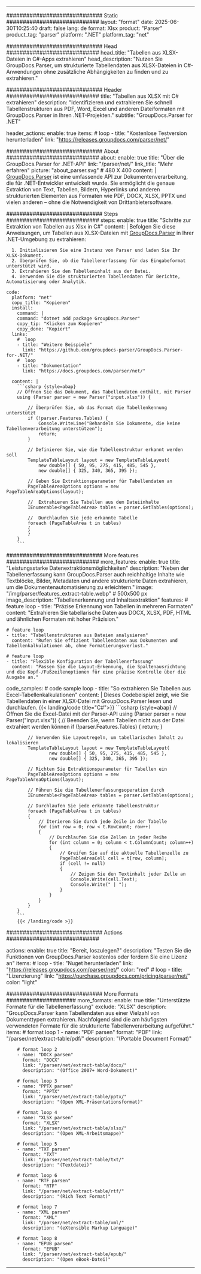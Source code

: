 


---
############################# Static ############################
layout: "format"
date:  2025-06-30T10:25:40
draft: false
lang: de
format: Xlsx
product: "Parser"
product_tag: "parser"
platform: ".NET"
platform_tag: "net"

############################# Head ############################
head_title: "Tabellen aus XLSX-Dateien in C#-Apps extrahieren"
head_description: "Nutzen Sie GroupDocs.Parser, um strukturierte Tabellendaten aus XLSX-Dateien in C#-Anwendungen ohne zusätzliche Abhängigkeiten zu finden und zu extrahieren."

############################# Header ############################
title: "Tabellen aus XLSX mit C# extrahieren" 
description: "Identifizieren und extrahieren Sie schnell Tabellenstrukturen aus PDF, Word, Excel und anderen Dateiformaten mit GroupDocs.Parser in Ihren .NET-Projekten."
subtitle: "GroupDocs.Parser for .NET" 

header_actions:
  enable: true
  items:
    #  loop
    - title: "Kostenlose Testversion herunterladen"
      link: "https://releases.groupdocs.com/parser/net/"
      
############################# About ############################
about:
    enable: true
    title: "Über die GroupDocs.Parser for .NET-API"
    link: "/parser/net/"
    link_title: "Mehr erfahren"
    picture: "about_parser.svg" # 480 X 400
    content: |
       [GroupDocs.Parser](/parser/net/) ist eine umfassende API zur Dokumentenverarbeitung, die für .NET-Entwickler entwickelt wurde. Sie ermöglicht die genaue Extraktion von Text, Tabellen, Bildern, Hyperlinks und anderen strukturierten Elementen aus Formaten wie PDF, DOCX, XLSX, PPTX und vielen anderen – ohne die Notwendigkeit von Drittanbietersoftware.

############################# Steps ############################
steps:
    enable: true
    title: "Schritte zur Extraktion von Tabellen aus Xlsx in C#"
    content: |
      Befolgen Sie diese Anweisungen, um Tabellen aus XLSX-Dateien mit [GroupDocs.Parser](/parser/net/) in Ihrer .NET-Umgebung zu extrahieren:
      
      1. Initialisieren Sie eine Instanz von Parser und laden Sie Ihr XLSX-Dokument.
      2. Überprüfen Sie, ob die Tabellenerfassung für das Eingabeformat unterstützt wird.
      3. Extrahieren Sie den Tabelleninhalt aus der Datei.
      4. Verwenden Sie die strukturierten Tabellendaten für Berichte, Automatisierung oder Analytik.
   
    code:
      platform: "net"
      copy_title: "Kopieren"
      install:
        command: |
        command: "dotnet add package GroupDocs.Parser"
        copy_tip: "Klicken zum Kopieren"
        copy_done: "Kopiert"
      links:
        #  loop
        - title: "Weitere Beispiele"
          link: "https://github.com/groupdocs-parser/GroupDocs.Parser-for-.NET/"
        #  loop
        - title: "Dokumentation"
          link: "https://docs.groupdocs.com/parser/net/"
          
      content: |
        ```csharp {style=abap}
        // Öffnen Sie das Dokument, das Tabellendaten enthält, mit Parser
        using (Parser parser = new Parser("input.xlsx")) {

            // Überprüfen Sie, ob das Format die Tabellenkennung unterstützt
            if (!parser.Features.Tables) {
                Console.WriteLine("Behandeln Sie Dokumente, die keine Tabellenverarbeitung unterstützen");
                return;
            }

            // Definieren Sie, wie die Tabellenstruktur erkannt werden soll
            TemplateTableLayout layout = new TemplateTableLayout(
                new double[] { 50, 95, 275, 415, 485, 545 },
                new double[] { 325, 340, 365, 395 });

            // Geben Sie Extraktionsparameter für Tabellendaten an
            PageTableAreaOptions options = new PageTableAreaOptions(layout);

            //  Extrahieren Sie Tabellen aus dem Dateiinhalte
            IEnumerable<PageTableArea> tables = parser.GetTables(options);

            //  Durchlaufen Sie jede erkannte Tabelle
            foreach (PageTableArea t in tables)
            {
            }
        }
        ```  

############################# More features ############################
more_features:
  enable: true
  title: "Leistungsstarke Datenextraktionsmöglichkeiten"
  description: "Neben der Tabellenerfassung kann GroupDocs.Parser auch reichhaltige Inhalte wie Textblöcke, Bilder, Metadaten und andere strukturierte Daten extrahieren, um die Dokumentenautomatisierung zu erleichtern."
  image: "/img/parser/features_extract-table.webp" # 500x500 px
  image_description: "Tabellenerkennung und Inhaltsextraktion"
  features:
    # feature loop
    - title: "Präzise Erkennung von Tabellen in mehreren Formaten"
      content: "Extrahieren Sie tabellarische Daten aus DOCX, XLSX, PDF, HTML und ähnlichen Formaten mit hoher Präzision."

    # feature loop
    - title: "Tabellenstrukturen aus Dateien analysieren"
      content: "Rufen Sie effizient Tabellendaten aus Dokumenten und Tabellenkalkulationen ab, ohne Formatierungsverlust."

    # feature loop
    - title: "Flexible Konfiguration der Tabellenerfassung"
      content: "Passen Sie die Layout-Erkennung, die Spaltenausrichtung und die Kopf-/Fußzeilenoptionen für eine präzise Kontrolle über die Ausgabe an."
      
  code_samples:
    # code sample loop
    - title: "So extrahieren Sie Tabellen aus Excel-Tabellenkalkulationen"
      content: |
        Dieses Codebeispiel zeigt, wie Sie Tabellendaten in einer XLSX-Datei mit GroupDocs.Parser lesen und durchlaufen.
        {{< landing/code title="C#">}}
        ```csharp {style=abap}
        //  Öffnen Sie die Excel-Datei mit der Parser-API
        using (Parser parser = new Parser("input.xlsx"))
        {
            // Beenden Sie, wenn Tabellen nicht aus der Datei extrahiert werden können
            if (!parser.Features.Tables)
            {
                return;
            }

            // Verwenden Sie Layoutregeln, um tabellarischen Inhalt zu lokalisieren
            TemplateTableLayout layout = new TemplateTableLayout(
                    new double[] { 50, 95, 275, 415, 485, 545 },
                    new double[] { 325, 340, 365, 395 });

            // Richten Sie Extraktionsparameter für Tabellen ein
            PageTableAreaOptions options = new PageTableAreaOptions(layout);

            // Führen Sie die Tabellenerfassungsoperation durch
            IEnumerable<PageTableArea> tables = parser.GetTables(options);

            // Durchlaufen Sie jede erkannte Tabellenstruktur
            foreach (PageTableArea t in tables)
            {
                // Iterieren Sie durch jede Zeile in der Tabelle
                for (int row = 0; row < t.RowCount; row++)
                {
                    // Durchlaufen Sie die Zellen in jeder Reihe
                    for (int column = 0; column < t.ColumnCount; column++)
                    {
                        // Greifen Sie auf die aktuelle Tabellenzelle zu
                        PageTableAreaCell cell = t[row, column];
                        if (cell != null)
                        {
                            // Zeigen Sie den Textinhalt jeder Zelle an
                            Console.Write(cell.Text);
                            Console.Write(" | ");
                        }
                    }
                }
            }
        }
        ```
        {{< /landing/code >}}


############################# Actions ############################

actions:
  enable: true
  title: "Bereit, loszulegen?"
  description: "Testen Sie die Funktionen von GroupDocs.Parser kostenlos oder fordern Sie eine Lizenz an"
  items:
    #  loop
    - title: "Nuget herunterladen"
      link: "https://releases.groupdocs.com/parser/net/"
      color: "red"
        #  loop
    - title: "Lizenzierung"
      link: "https://purchase.groupdocs.com/pricing/parser/net/"
      color: "light"


############################# More Formats #####################
more_formats:
    enable: true
    title: "Unterstützte Formate für die Tabellenerfassung"
    exclude: "XLSX"
    description: "GroupDocs.Parser kann Tabellendaten aus einer Vielzahl von Dokumenttypen extrahieren. Nachfolgend sind die am häufigsten verwendeten Formate für die strukturierte Tabellenverarbeitung aufgeführt."
    items: 
        # format loop 1
        - name: "PDF parsen"
          format: "PDF"
          link: "/parser/net/extract-table/pdf/"
          description: "(Portable Document Format)"
          
        # format loop 2
        - name: "DOCX parsen"
          format: "DOCX"
          link: "/parser/net/extract-table/docx/"
          description: "(Office 2007+ Word-Dokument)"
          
        # format loop 3
        - name: "PPTX parsen"
          format: "PPTX"
          link: "/parser/net/extract-table/pptx/"
          description: "(Open XML-Präsentationsformat)"
          
        # format loop 4
        - name: "XLSX parsen"
          format: "XLSX"
          link: "/parser/net/extract-table/xlsx/"
          description: "(Open XML-Arbeitsmappe)"
          
        # format loop 5
        - name: "TXT parsen"
          format: "TXT"
          link: "/parser/net/extract-table/txt/"
          description: "(Textdatei)"
          
        # format loop 6
        - name: "RTF parsen"
          format: "RTF"
          link: "/parser/net/extract-table/rtf/"
          description: "(Rich Text Format)"
          
        # format loop 7
        - name: "XML parsen"
          format: "XML"
          link: "/parser/net/extract-table/xml/"
          description: "(eXtensible Markup Language)"
          
        # format loop 8
        - name: "EPUB parsen"
          format: "EPUB"
          link: "/parser/net/extract-table/epub/"
          description: "(Open eBook-Datei)"
         
          

---
